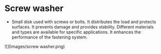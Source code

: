 # Screw washer

* Small disk used with screws or bolts. It distributes the load and protects surfaces. It prevents damage and provides stability. Different materials and types are available for specific applications. It enhances the performance of the fastening system.


![](images/screw washer.png)




